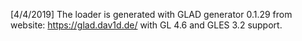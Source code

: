 [4/4/2019]
The loader is generated with GLAD generator 0.1.29 from website: https://glad.dav1d.de/ with GL 4.6 and GLES 3.2 support.
